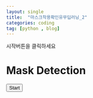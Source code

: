 ```yaml
---
layout: single
title:  "마스크착용확인유무딥러닝_2"
categories: coding
tag: [python , blog]
---
```


시작버튼을 클릭하세요

<!DOCTYPE html>
<html lang="en">
<head>
    <meta charset="UTF-8">
    <meta name="viewport" content="width=device-width, initial-scale=1.0">
    <title>Teachable Machine Mask Detection</title>
    <script src="https://cdn.jsdelivr.net/npm/@tensorflow/tfjs"></script>
    <script src="https://cdn.jsdelivr.net/npm/@teachablemachine/image"></script>
</head>
<body>
    <h1>Mask Detection</h1>
    <button id="startBtn" onclick="init()">Start</button>
    <button id="stopBtn" onclick="stop()" style="display:none;">Stop</button>
    <div id="webcam-container"></div>
    <div id="label-container"></div>
    <script>
        const URL = "./my_model/"; // 로컬 모델 경로
        let model, webcam, labelContainer, maxPredictions;
        let running = false;

        async function init() {
            const modelURL = URL + "model.json";
            const metadataURL = URL + "metadata.json";
            model = await tmImage.load(modelURL, metadataURL);
            maxPredictions = model.getTotalClasses();

            webcam = new tmImage.Webcam(350, 350, true); // width, height, flip
            await webcam.setup();
            await webcam.play();
            document.getElementById("webcam-container").appendChild(webcam.canvas);

            labelContainer = document.getElementById("label-container");
            for (let i = 0; i < maxPredictions; i++) {
                labelContainer.appendChild(document.createElement("div"));
            }
            running = true;
            loop();
        }

        async function loop() {
            if (!running) return;
            webcam.update();
            await predict();
            requestAnimationFrame(loop);
        }

        async function predict() {
            const prediction = await model.predict(webcam.canvas);
            let highest = { className: "", probability: 0 };
            for (let i = 0; i < maxPredictions; i++) {
                if (prediction[i].probability > highest.probability) {
                    highest = prediction[i];
                }
            }
            if (labelContainer.childNodes.length > 0) {
                labelContainer.childNodes[0].innerHTML = `${highest.className}: ${(highest.probability * 100).toFixed(2)}%`;
            }
        }

        function stop() {
            running = false;
            webcam.stop();
            document.getElementById("webcam-container").innerHTML = "";
            document.getElementById("label-container").innerHTML = "";
            document.getElementById("stopBtn").style.display = "none";
            document.getElementById("startBtn").style.display = "block";
        }
    </script>
</body>
</html>
